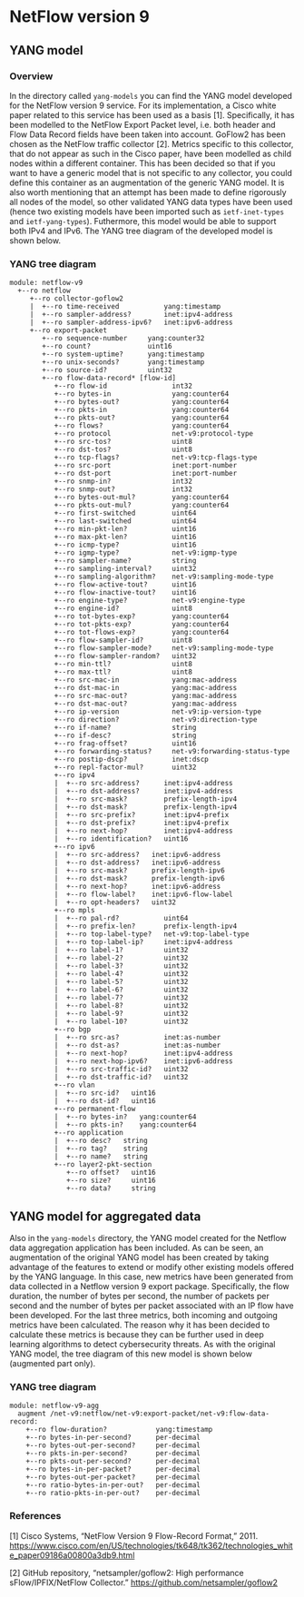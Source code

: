 # NetFlow version 9

## YANG model

### Overview

In the directory called `yang-models` you can find the YANG model developed for the NetFlow version 9 service. For its implementation, a Cisco white paper related to this service has been used as a basis [1]. Specifically, it has been modelled to the NetFlow Export Packet level, i.e. both header and Flow Data Record fields have been taken into account. GoFlow2 has been chosen as the NetFlow traffic collector [2]. Metrics specific to this collector, that do not appear as such in the Cisco paper, have been modelled as child nodes within a different container. This has been decided so that if you want to have a generic model that is not specific to any collector, you could define this container as an augmentation of the generic YANG model. It is also worth mentioning that an attempt has been made to define rigorously all nodes of the model, so other validated YANG data types have been used (hence two existing models have been imported such as `ietf-inet-types` and `ietf-yang-types`). Futhermore, this model would be able to support both IPv4 and IPv6. The YANG tree diagram of the developed model is shown below.

### YANG tree diagram
```
module: netflow-v9
  +--ro netflow
     +--ro collector-goflow2
     |  +--ro time-received           yang:timestamp
     |  +--ro sampler-address?        inet:ipv4-address
     |  +--ro sampler-address-ipv6?   inet:ipv6-address
     +--ro export-packet
        +--ro sequence-number     yang:counter32
        +--ro count?              uint16
        +--ro system-uptime?      yang:timestamp
        +--ro unix-seconds?       yang:timestamp
        +--ro source-id?          uint32
        +--ro flow-data-record* [flow-id]
           +--ro flow-id                int32
           +--ro bytes-in               yang:counter64
           +--ro bytes-out?             yang:counter64
           +--ro pkts-in                yang:counter64
           +--ro pkts-out?              yang:counter64
           +--ro flows?                 yang:counter64
           +--ro protocol               net-v9:protocol-type
           +--ro src-tos?               uint8
           +--ro dst-tos?               uint8
           +--ro tcp-flags?             net-v9:tcp-flags-type
           +--ro src-port               inet:port-number
           +--ro dst-port               inet:port-number
           +--ro snmp-in?               int32
           +--ro snmp-out?              int32
           +--ro bytes-out-mul?         yang:counter64
           +--ro pkts-out-mul?          yang:counter64
           +--ro first-switched         uint64
           +--ro last-switched          uint64
           +--ro min-pkt-len?           uint16
           +--ro max-pkt-len?           uint16
           +--ro icmp-type?             uint16
           +--ro igmp-type?             net-v9:igmp-type
           +--ro sampler-name?          string
           +--ro sampling-interval?     uint32
           +--ro sampling-algorithm?    net-v9:sampling-mode-type
           +--ro flow-active-tout?      uint16
           +--ro flow-inactive-tout?    uint16
           +--ro engine-type?           net-v9:engine-type
           +--ro engine-id?             uint8
           +--ro tot-bytes-exp?         yang:counter64
           +--ro tot-pkts-exp?          yang:counter64
           +--ro tot-flows-exp?         yang:counter64
           +--ro flow-sampler-id?       uint8
           +--ro flow-sampler-mode?     net-v9:sampling-mode-type
           +--ro flow-sampler-random?   uint32
           +--ro min-ttl?               uint8
           +--ro max-ttl?               uint8
           +--ro src-mac-in             yang:mac-address
           +--ro dst-mac-in             yang:mac-address
           +--ro src-mac-out?           yang:mac-address
           +--ro dst-mac-out?           yang:mac-address
           +--ro ip-version             net-v9:ip-version-type
           +--ro direction?             net-v9:direction-type
           +--ro if-name?               string
           +--ro if-desc?               string
           +--ro frag-offset?           uint16
           +--ro forwarding-status?     net-v9:forwarding-status-type
           +--ro postip-dscp?           inet:dscp
           +--ro repl-factor-mul?       uint32
           +--ro ipv4
           |  +--ro src-address?      inet:ipv4-address
           |  +--ro dst-address?      inet:ipv4-address
           |  +--ro src-mask?         prefix-length-ipv4
           |  +--ro dst-mask?         prefix-length-ipv4
           |  +--ro src-prefix?       inet:ipv4-prefix
           |  +--ro dst-prefix?       inet:ipv4-prefix
           |  +--ro next-hop?         inet:ipv4-address
           |  +--ro identification?   uint16
           +--ro ipv6
           |  +--ro src-address?   inet:ipv6-address
           |  +--ro dst-address?   inet:ipv6-address
           |  +--ro src-mask?      prefix-length-ipv6
           |  +--ro dst-mask?      prefix-length-ipv6
           |  +--ro next-hop?      inet:ipv6-address
           |  +--ro flow-label?    inet:ipv6-flow-label
           |  +--ro opt-headers?   uint32
           +--ro mpls
           |  +--ro pal-rd?           uint64
           |  +--ro prefix-len?       prefix-length-ipv4
           |  +--ro top-label-type?   net-v9:top-label-type
           |  +--ro top-label-ip?     inet:ipv4-address
           |  +--ro label-1?          uint32
           |  +--ro label-2?          uint32
           |  +--ro label-3?          uint32
           |  +--ro label-4?          uint32
           |  +--ro label-5?          uint32
           |  +--ro label-6?          uint32
           |  +--ro label-7?          uint32
           |  +--ro label-8?          uint32
           |  +--ro label-9?          uint32
           |  +--ro label-10?         uint32
           +--ro bgp
           |  +--ro src-as?           inet:as-number
           |  +--ro dst-as?           inet:as-number
           |  +--ro next-hop?         inet:ipv4-address
           |  +--ro next-hop-ipv6?    inet:ipv6-address
           |  +--ro src-traffic-id?   uint32
           |  +--ro dst-traffic-id?   uint32
           +--ro vlan
           |  +--ro src-id?   uint16
           |  +--ro dst-id?   uint16
           +--ro permanent-flow
           |  +--ro bytes-in?   yang:counter64
           |  +--ro pkts-in?    yang:counter64
           +--ro application
           |  +--ro desc?   string
           |  +--ro tag?    string
           |  +--ro name?   string
           +--ro layer2-pkt-section
              +--ro offset?   uint16
              +--ro size?     uint16
              +--ro data?     string
```

## YANG model for aggregated data

Also in the `yang-models` directory, the YANG model created for the Netflow data aggregation application has been included. As can be seen, an augmentation of the original YANG model has been created by taking advantage of the features to extend or modify other existing models offered by the YANG language. In this case, new metrics have been generated from data collected in a Netflow version 9 export package. Specifically, the flow duration, the number of bytes per second, the number of packets per second and the number of bytes per packet associated with an IP flow have been developed. For the last three metrics, both incoming and outgoing metrics have been calculated. The reason why it has been decided to calculate these metrics is because they can be further used in deep learning algorithms to detect cybersecurity threats. As with the original YANG model, the tree diagram of this new model is shown below (augmented part only).


### YANG tree diagram

```
module: netflow-v9-agg
  augment /net-v9:netflow/net-v9:export-packet/net-v9:flow-data-record:
    +--ro flow-duration?            yang:timestamp
    +--ro bytes-in-per-second?      per-decimal
    +--ro bytes-out-per-second?     per-decimal
    +--ro pkts-in-per-second?       per-decimal
    +--ro pkts-out-per-second?      per-decimal
    +--ro bytes-in-per-packet?      per-decimal
    +--ro bytes-out-per-packet?     per-decimal
    +--ro ratio-bytes-in-per-out?   per-decimal
    +--ro ratio-pkts-in-per-out?    per-decimal
```

### References

  [1] Cisco Systems, “NetFlow Version 9 Flow-Record Format,” 2011. https://www.cisco.com/en/US/technologies/tk648/tk362/technologies_white_paper09186a00800a3db9.html
  
  [2] GitHub repository, “netsampler/goflow2: High performance sFlow/IPFIX/NetFlow Collector.” https://github.com/netsampler/goflow2
